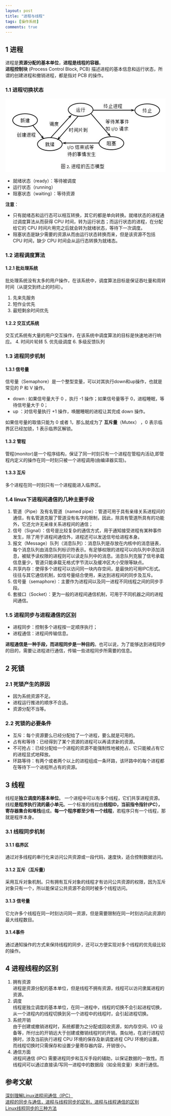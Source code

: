 ```yaml
---
layout: post
title: "进程与线程"
tags: [操作系统]
comments: true
---
```


## 1 进程
进程是**资源分配的基本单位**，**进程是线程的容器**。   
**进程控制块** (Process Control Block, PCB) 描述进程的基本信息和运行状态，所谓的创建进程和撤销进程，都是指对 PCB 的操作。      


### 1.1 进程切换状态
![进程状态](https://raw.githubusercontent.com/Andr-Robot/iMarkdownPhotos/master/Res/%E8%BF%9B%E7%A8%8B%E4%BA%94%E6%80%81.jpeg)   
- 就绪状态（ready）：等待被调度
- 运行状态（running）
- 阻塞状态（waiting）：等待资源

**注意**：
- 只有就绪态和运行态可以相互转换，其它的都是单向转换。就绪状态的进程通过调度算法从而获得 CPU 时间，转为运行状态；而运行状态的进程，在分配给它的 CPU 时间片用完之后就会转为就绪状态，等待下一次调度。
- 阻塞状态是缺少需要的资源从而由运行状态转换而来，但是该资源不包括 CPU 时间，缺少 CPU 时间会从运行态转换为就绪态。

### 1.2 进程调度算法
#### 1.2.1 批处理系统
批处理系统没有太多的用户操作，在该系统中，调度算法目标是保证吞吐量和周转时间（从提交到终止的时间）。
1. 先来先服务
2. 短作业优先
3. 最短剩余时间优先

#### 1.2.2 交互式系统
交互式系统有大量的用户交互操作，在该系统中调度算法的目标是快速地进行响应。
4. 时间片轮转
5. 优先级调度
6. 多级反馈队列

### 1.3 进程同步机制
#### 1.3.1 信号量
信号量（Semaphore）是一个整型变量，可以对其执行down和up操作，也就是常见的 P 和 V 操作。
- down : 如果信号量大于 0 ，执行 -1 操作；如果信号量等于 0，进程睡眠，等待信号量大于 0；
- up ：对信号量执行 +1 操作，唤醒睡眠的进程让其完成 down 操作。

如果信号量的取值只能为 0 或者 1，那么就成为了 **互斥量**（Mutex） ，0 表示临界区已经加锁，1 表示临界区解锁。

#### 1.3.2 管程
管程(monitor)是一个程序结构，保证了同一时刻只有一个进程在管程内活动,即管程内定义的操作在同一时刻只被一个进程调用(由编译器实现)。

#### 1.3.3 互斥
多个进程在同一时刻只有一个进程能进入临界区。

### 1.4 linux下进程间通信的几种主要手段
1. 管道（Pipe）及有名管道（named pipe）：管道可用于具有亲缘关系进程间的通信，有名管道克服了管道没有名字的限制，因此，除具有管道所具有的功能外，它还允许无亲缘关系进程间的通信；
2. 信号（Signal）：信号是比较复杂的通信方式，用于通知接受进程有某种事件发生，除了用于进程间通信外，进程还可以发送信号给进程本身。
3. 报文（Message）队列（消息队列）：消息队列是存放在内核中的消息链表，每个消息队列由消息队列标识符表示。有足够权限的进程可以向队列中添加消息，被赋予读权限的进程则可以读走队列中的消息。消息队列克服了信号承载信息量少，管道只能承载无格式字节流以及缓冲区大小受限等缺点。
4. 共享内存：使得多个进程可以访问同一块内存空间，是最快的可用IPC形式。往往与其它通信机制，如信号量结合使用，来达到进程间的同步及互斥。
5. 信号量（semaphore）：主要作为进程间以及同一进程不同线程之间的同步手段。
6. 套接口（Socket）：更为一般的进程间通信机制，可用于不同机器之间的进程间通信。

### 1.5 进程同步与进程通信的区别
- 进程同步：控制多个进程按一定顺序执行；
- 进程通信：进程间传输信息。

**进程通信是一种手段，而进程同步是一种目的**。也可以说，为了能够达到进程同步的目的，需要让进程进行通信，传输一些进程同步所需要的信息。

## 2 死锁
### 2.1 死锁产生的原因
- 因为系统资源不足。
- 进程运行推进的顺序不合适。
- 资源分配不当等。

### 2.2 死锁的必要条件
- 互斥：每个资源要么已经分配给了一个进程，要么就是可用的。
- 占有和等待：已经得到了某个资源的进程可以再请求新的资源。
- 不可抢占：已经分配给一个进程的资源不能强制性地被抢占，它只能被占有它的进程显式地释放。
- 环路等待：有两个或者两个以上的进程组成一条环路，该环路中的每个进程都在等待下一个进程所占有的资源。

## 3 线程
线程是**独立调度的基本单位**。
一个进程中可以有多个线程，它们共享进程资源。线程**是程序执行流的最小单元**。一个标准的线程由**线程ID，当前指令指针(PC），寄存器集合和堆栈**组成。**每一个程序都至少有一个线程**，若程序只有一个线程，那就是程序本身。   

### 3.1 线程同步机制
#### 3.1.1 临界区
通过对多线程的串行化来访问公共资源或一段代码，速度快，适合控制数据访问。

#### 3.1.2 互斥（互斥量）
采用互斥对象机制。只有拥有互斥对象的线程才有访问公共资源的权限，因为互斥对象只有一个，所以能保证公共资源不会同时被多个线程访问。

#### 3.1.3 信号量
它允许多个线程在同一时刻访问同一资源，但是需要限制在同一时刻访问此资源的最大线程数目。

#### 3.1.4事件
通过通知操作的方式来保持线程的同步，还可以方便实现对多个线程的优先级比较的操作。

## 4 进程线程的区别
1. 拥有资源   
进程是资源分配的基本单位，但是线程不拥有资源，线程可以访问隶属进程的资源。
2. 调度   
线程是独立调度的基本单位，在同一进程中，线程的切换不会引起进程切换，从一个进程内的线程切换到另一个进程中的线程时，会引起进程切换。
3. 系统开销   
由于创建或撤销进程时，系统都要为之分配或回收资源，如内存空间、I/O 设备等，所付出的开销远大于创建或撤销线程时的开销。类似地，在进行进程切换时，涉及当前执行进程 CPU 环境的保存及新调度进程 CPU 环境的设置，而线程切换时只需保存和设置少量寄存器内容，开销很小。
4. 通信方面    
进程间通信 (IPC) 需要进程同步和互斥手段的辅助，以保证数据的一致性。而线程间可以通过直接读/写同一进程中的数据段（如全局变量）来进行通信。

## 参考文献
[深刻理解Linux进程间通信（IPC）](https://www.ibm.com/developerworks/cn/linux/l-ipc/index.html)   
[进程的同步与通信，进程与线程同步的区别，进程与线程通信的区别](https://www.cnblogs.com/youngforever/p/3250270.html)   
[Linux线程同步的三种方法](https://blog.csdn.net/Shannon_ying/article/details/51280623)